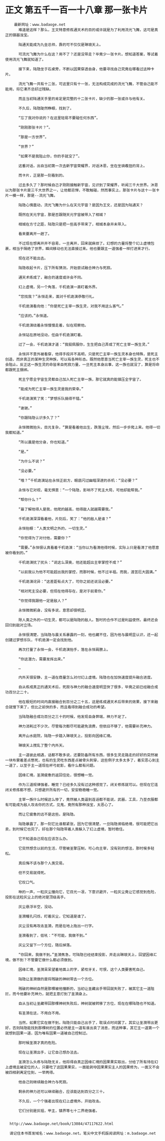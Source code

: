 # 正文 第五千一百一十八章 那一张卡片
        最新网址：www.badaoge.net
          难道是这样？那么，王文特意修炼通天术的目的或许就是为了利用流光飞舞，这可是真正的镇器浊宝。
      
          陆通天能成为九垒总帅，靠的可不仅仅是琳琅天上。
      
          可流光飞舞为什么在这？用不了？还是没带走？毕竟少一张卡片。想知道答案，等试着使用流光飞舞就知道了。
      
          接下来，陆隐坐于石桌旁，不断以因果穿透自身，他要寻找自己究竟在哪看过这种卡片。
      
          流光飞舞一共有十二张，可这里只有十一张，无法构成完成的流光飞舞，不管自己能不能用，将它凑齐总好过残缺。
      
          而且当初陆通天手里的肯定是完整的十二张卡片，缺少的那一张或许与他有关。
      
          不久后，陆隐陡然睁眼，找到了。
      
          “忘了我对你说的？在这里轻易不要碰任何东西”。
      
          “刚刚那张卡片？”。
      
          “那是一方世界”。
      
          “世界？”
      
          “如果不是我阻止你，你的手就没了”。
      
          这番对话，出自当初第一次去新宇宙荣耀界，对话沐恩，坐在坐骑羲狃的背上。
      
          而卡片，正是那一刻看到的。
      
          过去多久了？那时候自己才刚刚接触新宇宙，见识到了荣耀界，听闻三千大世界。沐恩以为那张卡片是三千大世界之一，让他都忌惮，不敢触碰，然而事实上，那张卡片与这十一张卡片一模一样，那是--流光飞舞。
      
          陆隐心情震动，流光飞舞为什么在天元宇宙？是因为王文，还是因为陆通天？
      
          既然在天元宇宙，那是否跟随天元宇宙被带入了相城？
      
          相城在方寸之距，陆隐只是把一些高手带来了，相城本身并未带入。
      
          看来要离开一趟了。
      
          不过现在想离开并不容易，一旦离开，回来就麻烦了。幻想的力量将整个幻上虚境包裹，相当于隔绝了世界，瞬间移动也无法直接过来。他也要跟主一道强者一样打进来才行。
      
          现在还不能出去。
      
          陆隐收起卡片，压下所有猜测，开始尝试融合神力与死寂。
      
          通天术练成了，融合的速度或许会不同。
      
          幻上虚境，另一个角落，千机诡演一直盯着外界。
      
          “您找我？”永恒走来，面对千机诡演恭敬行礼。
      
          千机诡演看向他：“你是死亡主宰一族生灵，对我不用这么客气。”
      
          “应该的。”永恒道。
      
          千机诡演绕着永恒慢慢走着，似在观察他。
      
          永恒站在原地没动，任由千机诡演盯着。
      
          过了一会，千机诡演才道：“我挺佩服你，生生把自己弄成了死亡主宰一族生灵。”
      
          永恒并不意外被看穿，他得手段并不高明，只是死亡主宰一族生灵本身也特殊，是死主创造，而非真正的某种生灵种族，可以有各种形态。既然他愿意当死亡主宰一族生灵，死主也不会阻止。反正这一族生灵的命皆来自死寂力量，一旦死主本身出事，这一族也就没了，算是将命都跟死主捆绑。
      
          死主宁愿全宇宙生灵都自己加入死亡主宰一族，那它就真的能镇压全宇宙了。
      
          “能成为死亡主宰一族生灵是我的荣幸。”
      
          千机诡演笑了笑：“梦想乐队搞得不错。”
      
          “谢谢。”
      
          “你跟陆隐认识多久了？”
      
          永恒微微抬头，目光复杂，“算是看着他出生，跌落尘埃，然后一步步爬上来。他得一切我都知道。”
      
          “所以晨是他分身，你也知道。”
      
          “是。”
      
          “为什么不说？”
      
          “没必要。”
      
          “哦？”千机诡演站在永恒正前方，眼底闪过幽暗深邃的杀机：“没必要？”
      
          永恒与它对视，毫无惧意：“一个陆隐，影响不了死主大局，可他却能帮我。”
      
          “帮你什么？”
      
          “最了解他得人是我，他爬的越高，他得敌人就越需要我。”
      
          千机诡演深深看着他，片刻后，笑了：“他的敌人是谁？”
      
          永恒抬眼：“人类文明之外的，一切生灵。”
      
          “你觉得为了对付他，需要你？”
      
          “需要。”永恒很认真看着千机诡演：“当你以为看清他得时候，实际上只是看清了他愿意被你看到的。”
      
          千机诡演扰了扰头：“说这么深奥，他还能超出主宰掌控不成？”
      
          “以前我认为他不可能超出我的掌控，而那时候，他不过半祖。而我，渡苦厄大圆满。”
      
          千机诡演诧异：“这差距有点大了，可你之前还说没必要。”
      
          “相对死主没必要，但现在他得存在，是对于前辈你。”
      
          “你觉得我跟他一定是敌人？”
      
          永恒微微躬身，没有多说，意思却很明显。
      
          除人类之外的一切生灵，都可以是陆隐的敌人。暂时的合作不过是利益使然，最终还会回归到敌对立场。
      
          永恒很清楚，当陆隐与晨关系暴露的一刻，他也藏不住，因为他与晨明显认识，还一起创建过梦想乐队，千机诡演一定会找到他。
      
          再次打量了永恒一会，千机诡演抬手，落在永恒肩膀上。
      
          “你这潜力，需要发挥出来。”
      
          …
      
          内外天很安静，主一道在商量怎么对付幻上虚境。陆隐也在加快速度提升融合进度。
      
          自从练成真正的通天术后，死寂与神力的融合速度明显快了很多，毕竟之前已经融合成功百分之二十。
      
          他在极短的时间内直接融合到百分之二十五，这是练成通天术后带来的效果，接下来融合就慢下来了，但比之前快的多，而且看得到融合成功的希望。
      
          当陆隐融合成功百分之三十的时候，他发现自身弊端，神力不足了。
      
          神力消耗过不少次，尽管每次都尽可能避免浪费，但依旧不够了，他需要补充神力。
      
          离开山水庭院，陆隐一步踏入琳琅天上，投影向因缘汇境。
      
          琳琅天上搅乱了整个内外天。
      
          主一道彼此相遇，话都不敢多说，还要防备所有东西，很多生灵走路走的好好的突然被一块布蒙着差点憋死，也有的生灵吃东西差点被骨头刺穿，这些例子太多太多了，着实恶心到主一道了，以至于主一道现在杯弓蛇影，看什么都有问题。
      
          因缘汇境，圣漪疲惫的返回住处，很想睡一觉。
      
          作为三道规律强者，睡觉？已经多久没有过这种感觉了。闭关修炼就可以。但现在它连闭关修炼都不想，只想避开所有的一切，安安稳稳睡一觉。
      
          主宰一族什么时候这么惨了，竟然被人类逼到连话都不能说，武器，工具，乃至衣服都有可能成为敌人攻击你的方式，见鬼，竟然有那种浊宝，太恶心了。
      
          而让它疲惫的远不是这些。是陆隐。
      
          陆隐暴露了，那一刻它比谁都紧张，因为它很清楚，一旦陆隐濒临绝境，很可能把它出卖，到时候它也完了。好在那个陆隐带着人类躲入了幻上虚境，暂时稳住。
      
          它不知道自己现在应该怎么办。
      
          它突然想念以前的生活，尽管被圣擎压制，可心向主宰，没有别的想法，那时候多轻松。
      
          真后悔不该与那个人类交易。
      
          但不交易就得死。
      
          它叹口气。
      
          咻的一声，一粒灰尘撞向它，它目光一凛，下意识避开，一粒灰尘竟让它感觉到危险，投影在这粒灰尘上的绝对是顶级高手。
      
          灰尘悬浮半空，没动。
      
          圣漪瞳孔闪烁，盯着灰尘，它知道是谁了。
      
          灰尘没有再攻击圣漪，而是在地上拖出一行字。
      
          圣漪看到了，低吼：“不可能，我做不到。”
      
          灰尘又留下一个方位，随后掉落。
      
          “你回来，我做不到。”圣漪焦急，可陆隐已经结束投影，并走出琳琅天上，回望因缘汇境，做不到？不管要它做什么都必须做到。
      
          因缘汇境，圣漪呆呆望着地面上的字，紧咬牙关，可恨，这个人类要害死自己。
      
          陆隐让圣漪做的是将残破的神树带去一个方位。
      
          残破的神树自然是那棵被他撞断的，当初让圣藏出手带回就失败了，被其它主一道阻拦，而今他要补充神力，就把主意打到了圣漪身上。
      
          自从当初让圣藏带回那棵神树失败后，神树就被转移了方位，现在在哪陆隐也不知道。
      
          有圣漪在这，不用白不用。
      
          当然，如果它实在做不到，陆隐只能自己出手了，耽误点时间罢了。其实让圣漪带出更好，否则陆隐能找到那棵树的位置必然是主一道有谁出卖了消息，而这种事，其它主一道第一个就想到因果一道，因为唯有因果一道被自己控制过。
      
          那时候圣漪才真的危险。
      
          现在让圣漪出手，让它自己想办法去。
      
          圣漪怎么头疼与陆隐无关，他将得自真正因缘汇境的因果果实取出，分给了所有待在幻上虚境且被定位的人，只要吃了这因果果实，一面能剥夺因果果实主人的因果修为，一面又不会被四相剥离定位到，一举两得。
      
          他自己则继续融合神力与死寂。
      
          剩余的神力还可以继续融合，应该能达到百分之三十。
      
          不久后，一个个强者出现在幻上虚境外，开始攻击。
      
          它们分别是灰祖，甲主，镇界等七十二界绝强者。
      
      
      http://www.badaoge.net/book/13084/47117622.html
      
      请记住本书首发域名：www.badaoge.net。笔尖中文手机版阅读网址：m.badaoge.net